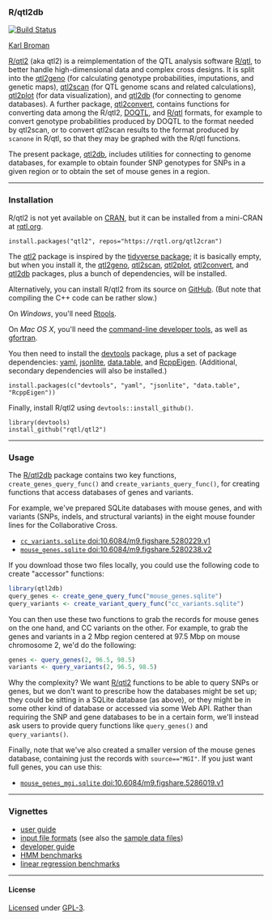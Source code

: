 ### R/qtl2db

[![Build Status](https://travis-ci.org/rqtl/qtl2db.svg?branch=master)](https://travis-ci.org/rqtl/qtl2db)

[Karl Broman](http://kbroman.org)

[R/qtl2](http://kbroman.org/qtl2) (aka qtl2) is a reimplementation of
the QTL analysis software [R/qtl](https://rqtl.org), to better handle
high-dimensional data and complex cross designs. It is split into the
[qtl2geno](https://github.com/rqtl/qtl2geno) (for calculating genotype
probabilities, imputations, and genetic maps),
[qtl2scan](https://github.com/rqtl/qtl2scan) (for QTL genome scans and
related calculations),
[qtl2plot](https://github.com/rqtl/qtl2plot) (for data visualization),
and [qtl2db](https://github.com/rqtl/qtl2db) (for connecting to genome databases).
A further package, [qtl2convert](https://github.com/rqtl/qtl2convert),
contains functions for converting data among the R/qtl2,
[DOQTL](https://www.bioconductor.org/packages/release/bioc/html/DOQTL.html),
and [R/qtl](https://rqtl.org) formats, for example to convert genotype
probabilities produced by DOQTL to the format needed by qtl2scan, or
to convert qtl2scan results to the format produced by `scanone` in
R/qtl, so that they may be graphed with the R/qtl functions.

The present package, [qtl2db](https://github.com/rqtl/qtl2db),
includes utilities for connecting to genome databases, for example to
obtain founder SNP genotypes for SNPs in a given region or to obtain
the set of mouse genes in a region.

---

### Installation

R/qtl2 is not yet available on [CRAN](https://cran.r-project.org), but
it can be installed from a mini-CRAN at [rqtl.org](https://rqtl.org).

    install.packages("qtl2", repos="https://rqtl.org/qtl2cran")

The [qtl2](https://github.com/rqtl/qtl2) package is
inspired by the
[tidyverse package](https://cran.r-project.org/package=tidyverse);
it is basically empty, but when you install it, the
[qtl2geno](https://github.com/rqtl/qtl2geno),
[qtl2scan](https://github.com/rqtl/qtl2scan),
[qtl2plot](https://github.com/rqtl/qtl2plot),
[qtl2convert](https://github.com/rqtl/qtl2convert),
and [qtl2db](https//github.com/rqtl/qtl2db) packages, plus a
bunch of dependencies, will be installed.

Alternatively, you can install R/qtl2 from its source on
[GitHub](https://github.com/rqtl). (But note that compiling the C++
code can be rather slow.)

On _Windows_, you'll need [Rtools](https://cran.r-project.org/bin/windows/Rtools/).

On _Mac OS X_, you'll need the
[command-line developer tools](https://mac-how-to.gadgethacks.com/how-to/install-command-line-developer-tools-without-xcode-0168115/),
as well as [gfortran](https://gcc.gnu.org/wiki/GFortranBinaries#MacOS).

You then need to install the
[devtools](https://github.com/hadley/devtools) package, plus a set of
package dependencies: [yaml](https://cran.r-project.org/package=yaml),
[jsonlite](https://cran.r-project.org/package=jsonlite),
[data.table](https://cran.r-project.org/package=data.table),
and [RcppEigen](https://github.com/RcppCore/RcppEigen).
(Additional, secondary dependencies will also be installed.)

    install.packages(c("devtools", "yaml", "jsonlite", "data.table", "RcppEigen"))

Finally, install R/qtl2 using `devtools::install_github()`.

    library(devtools)
    install_github("rqtl/qtl2")

---

### Usage

The [R/qtl2db](https://github.com/rqtl/qtl2db) package contains two
key functions, `create_genes_query_func()` and
`create_variants_query_func()`, for creating functions that access
databases of genes and variants.

For example, we've prepared SQLite databases with mouse genes, and with
variants (SNPs, indels, and structural variants) in the eight mouse
founder lines for the Collaborative Cross.

- [`cc_variants.sqlite` doi:10.6084/m9.figshare.5280229.v1](https://doi.org/10.6084/m9.figshare.5280229.v1)
- [`mouse_genes.sqlite` doi:10.6084/m9.figshare.5280238.v2](https://doi.org/10.6084/m9.figshare.5280238.v2)

If you download those two files locally, you could use the following
code to create "accessor" functions:

```r
library(qtl2db)
query_genes <- create_gene_query_func("mouse_genes.sqlite")
query_variants <- create_variant_query_func("cc_variants.sqlite")
```

You can then use these two functions to grab the records for mouse
genes on the one hand, and CC variants on the other. For example, to
grab the genes and variants in a 2 Mbp region centered at 97.5 Mbp on
mouse chromosome 2, we'd do the following:

```r
genes <- query_genes(2, 96.5, 98.5)
variants <- query_variants(2, 96.5, 98.5)
```

Why the complexity? We want [R/qtl2](http://kbroman.org) functions to
be able to query SNPs or genes, but we don't want to prescribe how the
databases might be set up; they could be sitting in a SQLite database
(as above), or they might be in some other kind of database or accessed via
some Web API. Rather than requiring the SNP and gene databases to be
in a certain form, we'll instead ask users to provide query functions
like `query_genes()` and `query_variants()`.

Finally, note that we've also created a smaller version of the mouse genes
database, containing just the records with `source=="MGI"`. If you
just want full genes, you can use this:

- [`mouse_genes_mgi.sqlite` doi:10.6084/m9.figshare.5286019.v1](https://doi.org/10.6084/m9.figshare.5286019.v1)

---

### Vignettes

- [user guide](http://kbroman.org/qtl2/assets/vignettes/user_guide.html)
- [input file formats](http://kbroman.org/qtl2/assets/vignettes/input_files.html)
  (see also the [sample data files](http://kbroman.org/qtl2/pages/sampledata.html))
- [developer guide](http://kbroman.org/qtl2/assets/vignettes/developer_guide.html)
- [HMM benchmarks](http://kbroman.org/qtl2/assets/vignettes/hmm_benchmarks.html)
- [linear regression benchmarks](http://kbroman.org/qtl2/assets/vignettes/linreg_benchmarks.html)

---

#### License

[Licensed](License.md) under [GPL-3](https://www.r-project.org/Licenses/GPL-3).

